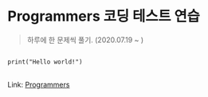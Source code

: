 # Programmers 코딩 테스트 연습

> 하루에 한 문제씩 풀기. (2020.07.19 ~ )

<pre>
<code>
print("Hello world!")
</code>
</pre>

Link: [Programmers]



[Programmers]: https://programmers.co.kr/learn/challenges